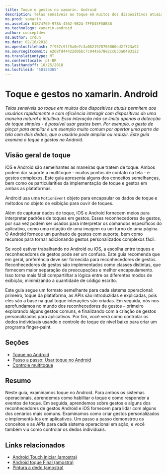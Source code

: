 ```yaml
---
title: Toque e gestos no xamarin. Android
description: Telas sensíveis ao toque em muitos dos dispositivos atuais permitem aos usuários rapidamente e com eficiência interagir com dispositivos de uma maneira natural e intuitiva. Essa interação não se limita apenas a detecção de toque simples - é possível usar gestos bem. Por exemplo, o gesto de pinçar para ampliar é um exemplo muito comum por apertar uma parte da tela com dois dedos, que o usuário pode ampliar ou reduzir. Este guia examina o toque e gestos no Android.
ms.prod: xamarin
ms.assetid: 61874769-978A-4562-9B2A-7FFD45F58B38
ms.technology: xamarin-android
author: conceptdev
ms.author: crdun
ms.date: 02/16/2018
ms.openlocfilehash: 7f957c9ff5a0e7c3a0821978703860ed2f723a92
ms.sourcegitcommit: e268fd44422d0bbc7c944a678e2cc633a0493122
ms.translationtype: MT
ms.contentlocale: pt-BR
ms.lasthandoff: 10/25/2018
ms.locfileid: "50123305"
---
```

# <a name="touch-and-gestures-in-xamarinandroid"></a>Toque e gestos no xamarin. Android

_Telas sensíveis ao toque em muitos dos dispositivos atuais permitem aos usuários rapidamente e com eficiência interagir com dispositivos de uma maneira natural e intuitiva. Essa interação não se limita apenas a detecção de toque simples - é possível usar gestos bem. Por exemplo, o gesto de pinçar para ampliar é um exemplo muito comum por apertar uma parte da tela com dois dedos, que o usuário pode ampliar ou reduzir. Este guia examina o toque e gestos no Android._

## <a name="touch-overview"></a>Visão geral de toque

iOS e Android são semelhantes as maneiras que tratem de toque. Ambos podem dar suporte a multitoque - muitos pontos de contato na tela - e gestos complexos. Este guia apresenta alguns dos conceitos semelhanças, bem como os particularities da implementação de toque e gestos em ambas as plataformas.

Android usa uma `MotionEvent` objeto para encapsular os dados de toque e métodos no objeto de exibição para ouvir de toques.

Além de capturar dados de toque, iOS e Android fornecem meios para interpretar padrões de toques em gestos. Esses reconhecedores de gestos, por sua vez podem ser usados para interpretar os comandos específicos do aplicativo, como uma rotação de uma imagem ou um turno de uma página. O Android fornece um punhado de gestos com suporte, bem como recursos para tornar adicionando gestos personalizados complexos fácil.

Se você estiver trabalhando no Android ou iOS, a escolha entre toques e reconhecedores de gestos pode ser um confuso. Este guia recomenda que em geral, preferência deve ser fornecida para reconhecedores de gestos. Reconhecedores de gestos são implementados como classes distintas, que fornecem maior separação de preocupações e melhor encapsulamento. Isso torna mais fácil compartilhar a lógica entre os diferentes modos de exibição, minimizando a quantidade de código escrito.

Este guia segue um formato semelhante para cada sistema operacional: primeiro, toque da plataforma, as APIs são introduzidas e explicadas, pois eles são a base na qual toque interações são criadas. Em seguida, nós nos aprofundamos no mundo dos reconhecedores de gestos – primeiro explorando alguns gestos comuns, e finalizando com a criação de gestos personalizados para aplicativos. Por fim, você verá como controlar os dedos individuais usando o controle de toque de nível baixo para criar um programa finger-paint.

## <a name="sections"></a>Seções

-  [Toque no Android](~/android/app-fundamentals/touch/android-touch-walkthrough.md)
-  [Passo a passo: Usar toque no Android](~/android/app-fundamentals/touch/android-touch-walkthrough.md)
-  [Controle multitoque](touch-tracking.md)

## <a name="summary"></a>Resumo

Neste guia, examinamos toque no Android. Para ambos os sistemas operacionais, aprendemos como habilitar o toque e como responder a eventos de toque. Em seguida, aprendemos sobre gestos e alguns dos reconhecedores de gestos Android e iOS fornecem para lidar com alguns dos cenários mais comuns. Examinamos como criar gestos personalizados e implementá-los em aplicativos. Um passo a passo demonstrou os conceitos e as APIs para cada sistema operacional em ação, e você também viu como controlar os dedos individuais.



## <a name="related-links"></a>Links relacionados

- [Android Touch iniciar (amostra)](https://developer.xamarin.com/samples/monodroid/ApplicationFundamentals/Touch_start)
- [Android toque Final (amostra)](https://developer.xamarin.com/samples/monodroid/ApplicationFundamentals/Touch_final)
- [Pintura a dedo (amostra)](https://developer.xamarin.com/samples/monodroid/ApplicationFundamentals/FingerPaint)
